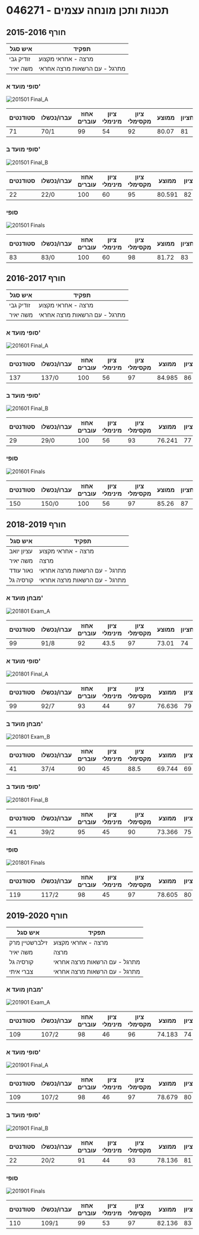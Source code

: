# 046271 - תכנות ותכן מונחה עצמים

## חורף 2015-2016

| איש סגל | תפקיד |
| ---- | ---- |
| זודיק גבי | מרצה - אחראי מקצוע |
| משה יאיר | מתרגל - עם הרשאות מרצה אחראי |

### סופי מועד א'

![201501 Final_A](201501/Final_A.png)

| סטודנטים | עברו/נכשלו | אחוז עוברים | ציון מינימלי | ציון מקסימלי | ממוצע | חציון |
| ---- | ---- | ---- | ---- | ---- | ---- | ---- |
| 71 | 70/1 | 99 | 54 | 92 | 80.07 | 81 |

### סופי מועד ב'

![201501 Final_B](201501/Final_B.png)

| סטודנטים | עברו/נכשלו | אחוז עוברים | ציון מינימלי | ציון מקסימלי | ממוצע | חציון |
| ---- | ---- | ---- | ---- | ---- | ---- | ---- |
| 22 | 22/0 | 100 | 60 | 95 | 80.591 | 82 |

### סופי

![201501 Finals](201501/Finals.png)

| סטודנטים | עברו/נכשלו | אחוז עוברים | ציון מינימלי | ציון מקסימלי | ממוצע | חציון |
| ---- | ---- | ---- | ---- | ---- | ---- | ---- |
| 83 | 83/0 | 100 | 60 | 98 | 81.72 | 83 |

## חורף 2016-2017

| איש סגל | תפקיד |
| ---- | ---- |
| זודיק גבי | מרצה - אחראי מקצוע |
| משה יאיר | מתרגל - עם הרשאות מרצה אחראי |

### סופי מועד א'

![201601 Final_A](201601/Final_A.png)

| סטודנטים | עברו/נכשלו | אחוז עוברים | ציון מינימלי | ציון מקסימלי | ממוצע | חציון |
| ---- | ---- | ---- | ---- | ---- | ---- | ---- |
| 137 | 137/0 | 100 | 56 | 97 | 84.985 | 86 |

### סופי מועד ב'

![201601 Final_B](201601/Final_B.png)

| סטודנטים | עברו/נכשלו | אחוז עוברים | ציון מינימלי | ציון מקסימלי | ממוצע | חציון |
| ---- | ---- | ---- | ---- | ---- | ---- | ---- |
| 29 | 29/0 | 100 | 56 | 93 | 76.241 | 77 |

### סופי

![201601 Finals](201601/Finals.png)

| סטודנטים | עברו/נכשלו | אחוז עוברים | ציון מינימלי | ציון מקסימלי | ממוצע | חציון |
| ---- | ---- | ---- | ---- | ---- | ---- | ---- |
| 150 | 150/0 | 100 | 56 | 97 | 85.26 | 87 |

## חורף 2018-2019

| איש סגל | תפקיד |
| ---- | ---- |
| עציון יואב | מרצה - אחראי מקצוע |
| משה יאיר | מרצה |
| נאור עודד | מתרגל - עם הרשאות מרצה אחראי |
| קורסיה גל | מתרגל - עם הרשאות מרצה אחראי |

### מבחן מועד א'

![201801 Exam_A](201801/Exam_A.png)

| סטודנטים | עברו/נכשלו | אחוז עוברים | ציון מינימלי | ציון מקסימלי | ממוצע | חציון |
| ---- | ---- | ---- | ---- | ---- | ---- | ---- |
| 99 | 91/8 | 92 | 43.5 | 97 | 73.01 | 74 |

### סופי מועד א'

![201801 Final_A](201801/Final_A.png)

| סטודנטים | עברו/נכשלו | אחוז עוברים | ציון מינימלי | ציון מקסימלי | ממוצע | חציון |
| ---- | ---- | ---- | ---- | ---- | ---- | ---- |
| 99 | 92/7 | 93 | 44 | 97 | 76.636 | 79 |

### מבחן מועד ב'

![201801 Exam_B](201801/Exam_B.png)

| סטודנטים | עברו/נכשלו | אחוז עוברים | ציון מינימלי | ציון מקסימלי | ממוצע | חציון |
| ---- | ---- | ---- | ---- | ---- | ---- | ---- |
| 41 | 37/4 | 90 | 45 | 88.5 | 69.744 | 69 |

### סופי מועד ב'

![201801 Final_B](201801/Final_B.png)

| סטודנטים | עברו/נכשלו | אחוז עוברים | ציון מינימלי | ציון מקסימלי | ממוצע | חציון |
| ---- | ---- | ---- | ---- | ---- | ---- | ---- |
| 41 | 39/2 | 95 | 45 | 90 | 73.366 | 75 |

### סופי

![201801 Finals](201801/Finals.png)

| סטודנטים | עברו/נכשלו | אחוז עוברים | ציון מינימלי | ציון מקסימלי | ממוצע | חציון |
| ---- | ---- | ---- | ---- | ---- | ---- | ---- |
| 119 | 117/2 | 98 | 45 | 97 | 78.605 | 80 |

## חורף 2019-2020

| איש סגל | תפקיד |
| ---- | ---- |
| זילברשטיין מרק | מרצה - אחראי מקצוע |
| משה יאיר | מרצה |
| קורסיה גל | מתרגל - עם הרשאות מרצה אחראי |
| צברי איתי | מתרגל - עם הרשאות מרצה אחראי |

### מבחן מועד א'

![201901 Exam_A](201901/Exam_A.png)

| סטודנטים | עברו/נכשלו | אחוז עוברים | ציון מינימלי | ציון מקסימלי | ממוצע | חציון |
| ---- | ---- | ---- | ---- | ---- | ---- | ---- |
| 109 | 107/2 | 98 | 46 | 96 | 74.183 | 74 |

### סופי מועד א'

![201901 Final_A](201901/Final_A.png)

| סטודנטים | עברו/נכשלו | אחוז עוברים | ציון מינימלי | ציון מקסימלי | ממוצע | חציון |
| ---- | ---- | ---- | ---- | ---- | ---- | ---- |
| 109 | 107/2 | 98 | 46 | 97 | 78.679 | 80 |

### סופי מועד ב'

![201901 Final_B](201901/Final_B.png)

| סטודנטים | עברו/נכשלו | אחוז עוברים | ציון מינימלי | ציון מקסימלי | ממוצע | חציון |
| ---- | ---- | ---- | ---- | ---- | ---- | ---- |
| 22 | 20/2 | 91 | 44 | 93 | 78.136 | 81 |

### סופי

![201901 Finals](201901/Finals.png)

| סטודנטים | עברו/נכשלו | אחוז עוברים | ציון מינימלי | ציון מקסימלי | ממוצע | חציון |
| ---- | ---- | ---- | ---- | ---- | ---- | ---- |
| 110 | 109/1 | 99 | 53 | 97 | 82.136 | 83 |

